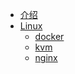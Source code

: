 * [介绍](README.md)
* [Linux]()
  * [docker](linux/docker)
  * [kvm](linux/kvm)
  * [nginx](linux/nginx)
